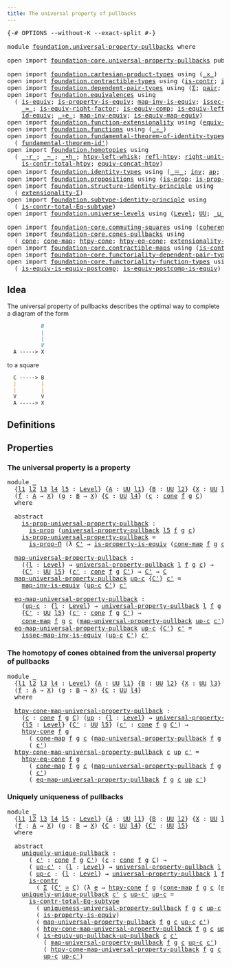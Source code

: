 ```yaml
---
title: The universal property of pullbacks
---
```


<pre class="Agda"><a id="61" class="Symbol">{-#</a> <a id="65" class="Keyword">OPTIONS</a> <a id="73" class="Pragma">--without-K</a> <a id="85" class="Pragma">--exact-split</a> <a id="99" class="Symbol">#-}</a>

<a id="104" class="Keyword">module</a> <a id="111" href="foundation.universal-property-pullbacks.html" class="Module">foundation.universal-property-pullbacks</a> <a id="151" class="Keyword">where</a>

<a id="158" class="Keyword">open</a> <a id="163" class="Keyword">import</a> <a id="170" href="foundation-core.universal-property-pullbacks.html" class="Module">foundation-core.universal-property-pullbacks</a> <a id="215" class="Keyword">public</a>

<a id="223" class="Keyword">open</a> <a id="228" class="Keyword">import</a> <a id="235" href="foundation.cartesian-product-types.html" class="Module">foundation.cartesian-product-types</a> <a id="270" class="Keyword">using</a> <a id="276" class="Symbol">(</a><a id="277" href="foundation-core.cartesian-product-types.html#590" class="Function Operator">_×_</a><a id="280" class="Symbol">)</a>
<a id="282" class="Keyword">open</a> <a id="287" class="Keyword">import</a> <a id="294" href="foundation.contractible-types.html" class="Module">foundation.contractible-types</a> <a id="324" class="Keyword">using</a> <a id="330" class="Symbol">(</a><a id="331" href="foundation-core.contractible-types.html#1006" class="Function">is-contr</a><a id="339" class="Symbol">;</a> <a id="341" href="foundation-core.contractible-types.html#3813" class="Function">is-contr-equiv&#39;</a><a id="356" class="Symbol">)</a>
<a id="358" class="Keyword">open</a> <a id="363" class="Keyword">import</a> <a id="370" href="foundation.dependent-pair-types.html" class="Module">foundation.dependent-pair-types</a> <a id="402" class="Keyword">using</a> <a id="408" class="Symbol">(</a><a id="409" href="foundation-core.dependent-pair-types.html#515" class="Record">Σ</a><a id="410" class="Symbol">;</a> <a id="412" href="foundation-core.dependent-pair-types.html#588" class="InductiveConstructor">pair</a><a id="416" class="Symbol">;</a> <a id="418" href="foundation-core.dependent-pair-types.html#605" class="Field">pr1</a><a id="421" class="Symbol">;</a> <a id="423" href="foundation-core.dependent-pair-types.html#617" class="Field">pr2</a><a id="426" class="Symbol">;</a> <a id="428" href="foundation-core.dependent-pair-types.html#1077" class="Function">triple</a><a id="434" class="Symbol">)</a>
<a id="436" class="Keyword">open</a> <a id="441" class="Keyword">import</a> <a id="448" href="foundation.equivalences.html" class="Module">foundation.equivalences</a> <a id="472" class="Keyword">using</a>
  <a id="480" class="Symbol">(</a> <a id="482" href="foundation-core.equivalences.html#1556" class="Function">is-equiv</a><a id="490" class="Symbol">;</a> <a id="492" href="foundation.equivalences.html#11289" class="Function">is-property-is-equiv</a><a id="512" class="Symbol">;</a> <a id="514" href="foundation-core.equivalences.html#4187" class="Function">map-inv-is-equiv</a><a id="530" class="Symbol">;</a> <a id="532" href="foundation-core.equivalences.html#4265" class="Function">issec-map-inv-is-equiv</a><a id="554" class="Symbol">;</a>
    <a id="560" href="foundation-core.equivalences.html#1621" class="Function Operator">_≃_</a><a id="563" class="Symbol">;</a> <a id="565" href="foundation-core.equivalences.html#8882" class="Function">is-equiv-right-factor</a><a id="586" class="Symbol">;</a> <a id="588" href="foundation-core.equivalences.html#7197" class="Function">is-equiv-comp</a><a id="601" class="Symbol">;</a> <a id="603" href="foundation-core.equivalences.html#8172" class="Function">is-equiv-left-factor</a><a id="623" class="Symbol">;</a> <a id="625" href="foundation-core.equivalences.html#1821" class="Function">map-equiv</a><a id="634" class="Symbol">;</a>
    <a id="640" href="foundation-core.equivalences.html#2494" class="Function">id-equiv</a><a id="648" class="Symbol">;</a> <a id="650" href="foundation-core.equivalences.html#7869" class="Function Operator">_∘e_</a><a id="654" class="Symbol">;</a> <a id="656" href="foundation-core.equivalences.html#5036" class="Function">map-inv-equiv</a><a id="669" class="Symbol">;</a> <a id="671" href="foundation-core.equivalences.html#1876" class="Function">is-equiv-map-equiv</a><a id="689" class="Symbol">)</a>
<a id="691" class="Keyword">open</a> <a id="696" class="Keyword">import</a> <a id="703" href="foundation.function-extensionality.html" class="Module">foundation.function-extensionality</a> <a id="738" class="Keyword">using</a> <a id="744" class="Symbol">(</a><a id="745" href="foundation-core.function-extensionality.html#1301" class="Function">equiv-funext</a><a id="757" class="Symbol">)</a>
<a id="759" class="Keyword">open</a> <a id="764" class="Keyword">import</a> <a id="771" href="foundation.functions.html" class="Module">foundation.functions</a> <a id="792" class="Keyword">using</a> <a id="798" class="Symbol">(</a><a id="799" href="foundation-core.functions.html#420" class="Function Operator">_∘_</a><a id="802" class="Symbol">)</a>
<a id="804" class="Keyword">open</a> <a id="809" class="Keyword">import</a> <a id="816" href="foundation.fundamental-theorem-of-identity-types.html" class="Module">foundation.fundamental-theorem-of-identity-types</a> <a id="865" class="Keyword">using</a>
  <a id="873" class="Symbol">(</a> <a id="875" href="foundation-core.fundamental-theorem-of-identity-types.html#2165" class="Function">fundamental-theorem-id&#39;</a><a id="898" class="Symbol">)</a>
<a id="900" class="Keyword">open</a> <a id="905" class="Keyword">import</a> <a id="912" href="foundation.homotopies.html" class="Module">foundation.homotopies</a> <a id="934" class="Keyword">using</a>
  <a id="942" class="Symbol">(</a> <a id="944" href="foundation-core.homotopies.html#2083" class="Function Operator">_·r_</a><a id="948" class="Symbol">;</a> <a id="950" href="foundation-core.homotopies.html#627" class="Function Operator">_~_</a><a id="953" class="Symbol">;</a> <a id="955" href="foundation-core.homotopies.html#1167" class="Function Operator">_∙h_</a><a id="959" class="Symbol">;</a> <a id="961" href="foundation-core.homotopies.html#1696" class="Function">htpy-left-whisk</a><a id="976" class="Symbol">;</a> <a id="978" href="foundation-core.homotopies.html#741" class="Function">refl-htpy</a><a id="987" class="Symbol">;</a> <a id="989" href="foundation-core.homotopies.html#2584" class="Function">right-unit-htpy</a><a id="1004" class="Symbol">;</a>
    <a id="1010" href="foundation.homotopies.html#3155" class="Function">is-contr-total-htpy</a><a id="1029" class="Symbol">;</a> <a id="1031" href="foundation.homotopies.html#6187" class="Function">equiv-concat-htpy</a><a id="1048" class="Symbol">)</a>
<a id="1050" class="Keyword">open</a> <a id="1055" class="Keyword">import</a> <a id="1062" href="foundation.identity-types.html" class="Module">foundation.identity-types</a> <a id="1088" class="Keyword">using</a> <a id="1094" class="Symbol">(</a><a id="1095" href="foundation-core.identity-types.html#1865" class="Function Operator">_＝_</a><a id="1098" class="Symbol">;</a> <a id="1100" href="foundation-core.identity-types.html#2729" class="Function">inv</a><a id="1103" class="Symbol">;</a> <a id="1105" href="foundation-core.identity-types.html#4003" class="Function">ap</a><a id="1107" class="Symbol">;</a> <a id="1109" href="foundation-core.identity-types.html#1820" class="InductiveConstructor">refl</a><a id="1113" class="Symbol">)</a>
<a id="1115" class="Keyword">open</a> <a id="1120" class="Keyword">import</a> <a id="1127" href="foundation.propositions.html" class="Module">foundation.propositions</a> <a id="1151" class="Keyword">using</a> <a id="1157" class="Symbol">(</a><a id="1158" href="foundation-core.propositions.html#1309" class="Function">is-prop</a><a id="1165" class="Symbol">;</a> <a id="1167" href="foundation-core.propositions.html#6158" class="Function">is-prop-Π</a><a id="1176" class="Symbol">)</a>
<a id="1178" class="Keyword">open</a> <a id="1183" class="Keyword">import</a> <a id="1190" href="foundation.structure-identity-principle.html" class="Module">foundation.structure-identity-principle</a> <a id="1230" class="Keyword">using</a>
  <a id="1238" class="Symbol">(</a> <a id="1240" href="foundation.structure-identity-principle.html#2926" class="Function">extensionality-Σ</a><a id="1256" class="Symbol">)</a>
<a id="1258" class="Keyword">open</a> <a id="1263" class="Keyword">import</a> <a id="1270" href="foundation.subtype-identity-principle.html" class="Module">foundation.subtype-identity-principle</a> <a id="1308" class="Keyword">using</a>
  <a id="1316" class="Symbol">(</a> <a id="1318" href="foundation-core.subtype-identity-principle.html#1586" class="Function">is-contr-total-Eq-subtype</a><a id="1343" class="Symbol">)</a>
<a id="1345" class="Keyword">open</a> <a id="1350" class="Keyword">import</a> <a id="1357" href="foundation.universe-levels.html" class="Module">foundation.universe-levels</a> <a id="1384" class="Keyword">using</a> <a id="1390" class="Symbol">(</a><a id="1391" href="Agda.Primitive.html#597" class="Postulate">Level</a><a id="1396" class="Symbol">;</a> <a id="1398" href="foundation-core.universe-levels.html#235" class="Primitive">UU</a><a id="1400" class="Symbol">;</a> <a id="1402" href="Agda.Primitive.html#810" class="Primitive Operator">_⊔_</a><a id="1405" class="Symbol">;</a> <a id="1407" href="Agda.Primitive.html#780" class="Primitive">lsuc</a><a id="1411" class="Symbol">)</a>

<a id="1414" class="Keyword">open</a> <a id="1419" class="Keyword">import</a> <a id="1426" href="foundation-core.commuting-squares.html" class="Module">foundation-core.commuting-squares</a> <a id="1460" class="Keyword">using</a> <a id="1466" class="Symbol">(</a><a id="1467" href="foundation-core.commuting-squares.html#545" class="Function">coherence-square</a><a id="1483" class="Symbol">)</a>
<a id="1485" class="Keyword">open</a> <a id="1490" class="Keyword">import</a> <a id="1497" href="foundation-core.cones-pullbacks.html" class="Module">foundation-core.cones-pullbacks</a> <a id="1529" class="Keyword">using</a>
  <a id="1537" class="Symbol">(</a> <a id="1539" href="foundation-core.cones-pullbacks.html#1379" class="Function">cone</a><a id="1543" class="Symbol">;</a> <a id="1545" href="foundation-core.cones-pullbacks.html#5241" class="Function">cone-map</a><a id="1553" class="Symbol">;</a> <a id="1555" href="foundation-core.cones-pullbacks.html#3310" class="Function">htpy-cone</a><a id="1564" class="Symbol">;</a> <a id="1566" href="foundation-core.cones-pullbacks.html#3765" class="Function">htpy-eq-cone</a><a id="1578" class="Symbol">;</a> <a id="1580" href="foundation-core.cones-pullbacks.html#4787" class="Function">extensionality-cone</a><a id="1599" class="Symbol">)</a>
<a id="1601" class="Keyword">open</a> <a id="1606" class="Keyword">import</a> <a id="1613" href="foundation-core.contractible-maps.html" class="Module">foundation-core.contractible-maps</a> <a id="1647" class="Keyword">using</a> <a id="1653" class="Symbol">(</a><a id="1654" href="foundation-core.contractible-maps.html#3861" class="Function">is-contr-map-is-equiv</a><a id="1675" class="Symbol">)</a>
<a id="1677" class="Keyword">open</a> <a id="1682" class="Keyword">import</a> <a id="1689" href="foundation-core.functoriality-dependent-pair-types.html" class="Module">foundation-core.functoriality-dependent-pair-types</a> <a id="1740" class="Keyword">using</a> <a id="1746" class="Symbol">(</a><a id="1747" href="foundation-core.functoriality-dependent-pair-types.html#7267" class="Function">equiv-tot</a><a id="1756" class="Symbol">)</a>
<a id="1758" class="Keyword">open</a> <a id="1763" class="Keyword">import</a> <a id="1770" href="foundation-core.functoriality-function-types.html" class="Module">foundation-core.functoriality-function-types</a> <a id="1815" class="Keyword">using</a>
  <a id="1823" class="Symbol">(</a> <a id="1825" href="foundation-core.functoriality-function-types.html#1654" class="Function">is-equiv-is-equiv-postcomp</a><a id="1851" class="Symbol">;</a> <a id="1853" href="foundation-core.functoriality-function-types.html#2668" class="Function">is-equiv-postcomp-is-equiv</a><a id="1879" class="Symbol">)</a>
</pre>
## Idea

The universal property of pullbacks describes the optimal way to complete a diagram of the form

```md
           B
           |
           |
           V
  A -----> X
```

to a square

```md
  C -----> B
  |        |
  |        |
  V        V
  A -----> X
```

## Definitions


## Properties

### The universal property is a property

<pre class="Agda"><a id="2239" class="Keyword">module</a> <a id="2246" href="foundation.universal-property-pullbacks.html#2246" class="Module">_</a>
  <a id="2250" class="Symbol">{</a><a id="2251" href="foundation.universal-property-pullbacks.html#2251" class="Bound">l1</a> <a id="2254" href="foundation.universal-property-pullbacks.html#2254" class="Bound">l2</a> <a id="2257" href="foundation.universal-property-pullbacks.html#2257" class="Bound">l3</a> <a id="2260" href="foundation.universal-property-pullbacks.html#2260" class="Bound">l4</a> <a id="2263" href="foundation.universal-property-pullbacks.html#2263" class="Bound">l5</a> <a id="2266" class="Symbol">:</a> <a id="2268" href="Agda.Primitive.html#597" class="Postulate">Level</a><a id="2273" class="Symbol">}</a> <a id="2275" class="Symbol">{</a><a id="2276" href="foundation.universal-property-pullbacks.html#2276" class="Bound">A</a> <a id="2278" class="Symbol">:</a> <a id="2280" href="foundation-core.universe-levels.html#235" class="Primitive">UU</a> <a id="2283" href="foundation.universal-property-pullbacks.html#2251" class="Bound">l1</a><a id="2285" class="Symbol">}</a> <a id="2287" class="Symbol">{</a><a id="2288" href="foundation.universal-property-pullbacks.html#2288" class="Bound">B</a> <a id="2290" class="Symbol">:</a> <a id="2292" href="foundation-core.universe-levels.html#235" class="Primitive">UU</a> <a id="2295" href="foundation.universal-property-pullbacks.html#2254" class="Bound">l2</a><a id="2297" class="Symbol">}</a> <a id="2299" class="Symbol">{</a><a id="2300" href="foundation.universal-property-pullbacks.html#2300" class="Bound">X</a> <a id="2302" class="Symbol">:</a> <a id="2304" href="foundation-core.universe-levels.html#235" class="Primitive">UU</a> <a id="2307" href="foundation.universal-property-pullbacks.html#2257" class="Bound">l3</a><a id="2309" class="Symbol">}</a>
  <a id="2313" class="Symbol">(</a><a id="2314" href="foundation.universal-property-pullbacks.html#2314" class="Bound">f</a> <a id="2316" class="Symbol">:</a> <a id="2318" href="foundation.universal-property-pullbacks.html#2276" class="Bound">A</a> <a id="2320" class="Symbol">→</a> <a id="2322" href="foundation.universal-property-pullbacks.html#2300" class="Bound">X</a><a id="2323" class="Symbol">)</a> <a id="2325" class="Symbol">(</a><a id="2326" href="foundation.universal-property-pullbacks.html#2326" class="Bound">g</a> <a id="2328" class="Symbol">:</a> <a id="2330" href="foundation.universal-property-pullbacks.html#2288" class="Bound">B</a> <a id="2332" class="Symbol">→</a> <a id="2334" href="foundation.universal-property-pullbacks.html#2300" class="Bound">X</a><a id="2335" class="Symbol">)</a> <a id="2337" class="Symbol">{</a><a id="2338" href="foundation.universal-property-pullbacks.html#2338" class="Bound">C</a> <a id="2340" class="Symbol">:</a> <a id="2342" href="foundation-core.universe-levels.html#235" class="Primitive">UU</a> <a id="2345" href="foundation.universal-property-pullbacks.html#2260" class="Bound">l4</a><a id="2347" class="Symbol">}</a> <a id="2349" class="Symbol">(</a><a id="2350" href="foundation.universal-property-pullbacks.html#2350" class="Bound">c</a> <a id="2352" class="Symbol">:</a> <a id="2354" href="foundation-core.cones-pullbacks.html#1379" class="Function">cone</a> <a id="2359" href="foundation.universal-property-pullbacks.html#2314" class="Bound">f</a> <a id="2361" href="foundation.universal-property-pullbacks.html#2326" class="Bound">g</a> <a id="2363" href="foundation.universal-property-pullbacks.html#2338" class="Bound">C</a><a id="2364" class="Symbol">)</a>
  <a id="2368" class="Keyword">where</a>

  <a id="2377" class="Keyword">abstract</a>
    <a id="2390" href="foundation.universal-property-pullbacks.html#2390" class="Function">is-prop-universal-property-pullback</a> <a id="2426" class="Symbol">:</a>
      <a id="2434" href="foundation-core.propositions.html#1309" class="Function">is-prop</a> <a id="2442" class="Symbol">(</a><a id="2443" href="foundation-core.universal-property-pullbacks.html#947" class="Function">universal-property-pullback</a> <a id="2471" href="foundation.universal-property-pullbacks.html#2263" class="Bound">l5</a> <a id="2474" href="foundation.universal-property-pullbacks.html#2314" class="Bound">f</a> <a id="2476" href="foundation.universal-property-pullbacks.html#2326" class="Bound">g</a> <a id="2478" href="foundation.universal-property-pullbacks.html#2350" class="Bound">c</a><a id="2479" class="Symbol">)</a>
    <a id="2485" href="foundation.universal-property-pullbacks.html#2390" class="Function">is-prop-universal-property-pullback</a> <a id="2521" class="Symbol">=</a>
      <a id="2529" href="foundation-core.propositions.html#6158" class="Function">is-prop-Π</a> <a id="2539" class="Symbol">(λ</a> <a id="2542" href="foundation.universal-property-pullbacks.html#2542" class="Bound">C&#39;</a> <a id="2545" class="Symbol">→</a> <a id="2547" href="foundation.equivalences.html#11289" class="Function">is-property-is-equiv</a> <a id="2568" class="Symbol">(</a><a id="2569" href="foundation-core.cones-pullbacks.html#5241" class="Function">cone-map</a> <a id="2578" href="foundation.universal-property-pullbacks.html#2314" class="Bound">f</a> <a id="2580" href="foundation.universal-property-pullbacks.html#2326" class="Bound">g</a> <a id="2582" href="foundation.universal-property-pullbacks.html#2350" class="Bound">c</a><a id="2583" class="Symbol">))</a>

  <a id="2589" href="foundation.universal-property-pullbacks.html#2589" class="Function">map-universal-property-pullback</a> <a id="2621" class="Symbol">:</a>
    <a id="2627" class="Symbol">({</a><a id="2629" href="foundation.universal-property-pullbacks.html#2629" class="Bound">l</a> <a id="2631" class="Symbol">:</a> <a id="2633" href="Agda.Primitive.html#597" class="Postulate">Level</a><a id="2638" class="Symbol">}</a> <a id="2640" class="Symbol">→</a> <a id="2642" href="foundation-core.universal-property-pullbacks.html#947" class="Function">universal-property-pullback</a> <a id="2670" href="foundation.universal-property-pullbacks.html#2629" class="Bound">l</a> <a id="2672" href="foundation.universal-property-pullbacks.html#2314" class="Bound">f</a> <a id="2674" href="foundation.universal-property-pullbacks.html#2326" class="Bound">g</a> <a id="2676" href="foundation.universal-property-pullbacks.html#2350" class="Bound">c</a><a id="2677" class="Symbol">)</a> <a id="2679" class="Symbol">→</a>
    <a id="2685" class="Symbol">{</a><a id="2686" href="foundation.universal-property-pullbacks.html#2686" class="Bound">C&#39;</a> <a id="2689" class="Symbol">:</a> <a id="2691" href="foundation-core.universe-levels.html#235" class="Primitive">UU</a> <a id="2694" href="foundation.universal-property-pullbacks.html#2263" class="Bound">l5</a><a id="2696" class="Symbol">}</a> <a id="2698" class="Symbol">(</a><a id="2699" href="foundation.universal-property-pullbacks.html#2699" class="Bound">c&#39;</a> <a id="2702" class="Symbol">:</a> <a id="2704" href="foundation-core.cones-pullbacks.html#1379" class="Function">cone</a> <a id="2709" href="foundation.universal-property-pullbacks.html#2314" class="Bound">f</a> <a id="2711" href="foundation.universal-property-pullbacks.html#2326" class="Bound">g</a> <a id="2713" href="foundation.universal-property-pullbacks.html#2686" class="Bound">C&#39;</a><a id="2715" class="Symbol">)</a> <a id="2717" class="Symbol">→</a> <a id="2719" href="foundation.universal-property-pullbacks.html#2686" class="Bound">C&#39;</a> <a id="2722" class="Symbol">→</a> <a id="2724" href="foundation.universal-property-pullbacks.html#2338" class="Bound">C</a>
  <a id="2728" href="foundation.universal-property-pullbacks.html#2589" class="Function">map-universal-property-pullback</a> <a id="2760" href="foundation.universal-property-pullbacks.html#2760" class="Bound">up-c</a> <a id="2765" class="Symbol">{</a><a id="2766" href="foundation.universal-property-pullbacks.html#2766" class="Bound">C&#39;</a><a id="2768" class="Symbol">}</a> <a id="2770" href="foundation.universal-property-pullbacks.html#2770" class="Bound">c&#39;</a> <a id="2773" class="Symbol">=</a>
    <a id="2779" href="foundation-core.equivalences.html#4187" class="Function">map-inv-is-equiv</a> <a id="2796" class="Symbol">(</a><a id="2797" href="foundation.universal-property-pullbacks.html#2760" class="Bound">up-c</a> <a id="2802" href="foundation.universal-property-pullbacks.html#2766" class="Bound">C&#39;</a><a id="2804" class="Symbol">)</a> <a id="2806" href="foundation.universal-property-pullbacks.html#2770" class="Bound">c&#39;</a>

  <a id="2812" href="foundation.universal-property-pullbacks.html#2812" class="Function">eq-map-universal-property-pullback</a> <a id="2847" class="Symbol">:</a>
    <a id="2853" class="Symbol">(</a><a id="2854" href="foundation.universal-property-pullbacks.html#2854" class="Bound">up-c</a> <a id="2859" class="Symbol">:</a> <a id="2861" class="Symbol">{</a><a id="2862" href="foundation.universal-property-pullbacks.html#2862" class="Bound">l</a> <a id="2864" class="Symbol">:</a> <a id="2866" href="Agda.Primitive.html#597" class="Postulate">Level</a><a id="2871" class="Symbol">}</a> <a id="2873" class="Symbol">→</a> <a id="2875" href="foundation-core.universal-property-pullbacks.html#947" class="Function">universal-property-pullback</a> <a id="2903" href="foundation.universal-property-pullbacks.html#2862" class="Bound">l</a> <a id="2905" href="foundation.universal-property-pullbacks.html#2314" class="Bound">f</a> <a id="2907" href="foundation.universal-property-pullbacks.html#2326" class="Bound">g</a> <a id="2909" href="foundation.universal-property-pullbacks.html#2350" class="Bound">c</a><a id="2910" class="Symbol">)</a> <a id="2912" class="Symbol">→</a>
    <a id="2918" class="Symbol">{</a><a id="2919" href="foundation.universal-property-pullbacks.html#2919" class="Bound">C&#39;</a> <a id="2922" class="Symbol">:</a> <a id="2924" href="foundation-core.universe-levels.html#235" class="Primitive">UU</a> <a id="2927" href="foundation.universal-property-pullbacks.html#2263" class="Bound">l5</a><a id="2929" class="Symbol">}</a> <a id="2931" class="Symbol">(</a><a id="2932" href="foundation.universal-property-pullbacks.html#2932" class="Bound">c&#39;</a> <a id="2935" class="Symbol">:</a> <a id="2937" href="foundation-core.cones-pullbacks.html#1379" class="Function">cone</a> <a id="2942" href="foundation.universal-property-pullbacks.html#2314" class="Bound">f</a> <a id="2944" href="foundation.universal-property-pullbacks.html#2326" class="Bound">g</a> <a id="2946" href="foundation.universal-property-pullbacks.html#2919" class="Bound">C&#39;</a><a id="2948" class="Symbol">)</a> <a id="2950" class="Symbol">→</a>
    <a id="2956" href="foundation-core.cones-pullbacks.html#5241" class="Function">cone-map</a> <a id="2965" href="foundation.universal-property-pullbacks.html#2314" class="Bound">f</a> <a id="2967" href="foundation.universal-property-pullbacks.html#2326" class="Bound">g</a> <a id="2969" href="foundation.universal-property-pullbacks.html#2350" class="Bound">c</a> <a id="2971" class="Symbol">(</a><a id="2972" href="foundation.universal-property-pullbacks.html#2589" class="Function">map-universal-property-pullback</a> <a id="3004" href="foundation.universal-property-pullbacks.html#2854" class="Bound">up-c</a> <a id="3009" href="foundation.universal-property-pullbacks.html#2932" class="Bound">c&#39;</a><a id="3011" class="Symbol">)</a> <a id="3013" href="foundation-core.identity-types.html#1865" class="Function Operator">＝</a> <a id="3015" href="foundation.universal-property-pullbacks.html#2932" class="Bound">c&#39;</a>
  <a id="3020" href="foundation.universal-property-pullbacks.html#2812" class="Function">eq-map-universal-property-pullback</a> <a id="3055" href="foundation.universal-property-pullbacks.html#3055" class="Bound">up-c</a> <a id="3060" class="Symbol">{</a><a id="3061" href="foundation.universal-property-pullbacks.html#3061" class="Bound">C&#39;</a><a id="3063" class="Symbol">}</a> <a id="3065" href="foundation.universal-property-pullbacks.html#3065" class="Bound">c&#39;</a> <a id="3068" class="Symbol">=</a>
    <a id="3074" href="foundation-core.equivalences.html#4265" class="Function">issec-map-inv-is-equiv</a> <a id="3097" class="Symbol">(</a><a id="3098" href="foundation.universal-property-pullbacks.html#3055" class="Bound">up-c</a> <a id="3103" href="foundation.universal-property-pullbacks.html#3061" class="Bound">C&#39;</a><a id="3105" class="Symbol">)</a> <a id="3107" href="foundation.universal-property-pullbacks.html#3065" class="Bound">c&#39;</a>
</pre>
### The homotopy of cones obtained from the universal property of pullbacks

<pre class="Agda"><a id="3196" class="Keyword">module</a> <a id="3203" href="foundation.universal-property-pullbacks.html#3203" class="Module">_</a>
  <a id="3207" class="Symbol">{</a><a id="3208" href="foundation.universal-property-pullbacks.html#3208" class="Bound">l1</a> <a id="3211" href="foundation.universal-property-pullbacks.html#3211" class="Bound">l2</a> <a id="3214" href="foundation.universal-property-pullbacks.html#3214" class="Bound">l3</a> <a id="3217" href="foundation.universal-property-pullbacks.html#3217" class="Bound">l4</a> <a id="3220" class="Symbol">:</a> <a id="3222" href="Agda.Primitive.html#597" class="Postulate">Level</a><a id="3227" class="Symbol">}</a> <a id="3229" class="Symbol">{</a><a id="3230" href="foundation.universal-property-pullbacks.html#3230" class="Bound">A</a> <a id="3232" class="Symbol">:</a> <a id="3234" href="foundation-core.universe-levels.html#235" class="Primitive">UU</a> <a id="3237" href="foundation.universal-property-pullbacks.html#3208" class="Bound">l1</a><a id="3239" class="Symbol">}</a> <a id="3241" class="Symbol">{</a><a id="3242" href="foundation.universal-property-pullbacks.html#3242" class="Bound">B</a> <a id="3244" class="Symbol">:</a> <a id="3246" href="foundation-core.universe-levels.html#235" class="Primitive">UU</a> <a id="3249" href="foundation.universal-property-pullbacks.html#3211" class="Bound">l2</a><a id="3251" class="Symbol">}</a> <a id="3253" class="Symbol">{</a><a id="3254" href="foundation.universal-property-pullbacks.html#3254" class="Bound">X</a> <a id="3256" class="Symbol">:</a> <a id="3258" href="foundation-core.universe-levels.html#235" class="Primitive">UU</a> <a id="3261" href="foundation.universal-property-pullbacks.html#3214" class="Bound">l3</a><a id="3263" class="Symbol">}</a>
  <a id="3267" class="Symbol">(</a><a id="3268" href="foundation.universal-property-pullbacks.html#3268" class="Bound">f</a> <a id="3270" class="Symbol">:</a> <a id="3272" href="foundation.universal-property-pullbacks.html#3230" class="Bound">A</a> <a id="3274" class="Symbol">→</a> <a id="3276" href="foundation.universal-property-pullbacks.html#3254" class="Bound">X</a><a id="3277" class="Symbol">)</a> <a id="3279" class="Symbol">(</a><a id="3280" href="foundation.universal-property-pullbacks.html#3280" class="Bound">g</a> <a id="3282" class="Symbol">:</a> <a id="3284" href="foundation.universal-property-pullbacks.html#3242" class="Bound">B</a> <a id="3286" class="Symbol">→</a> <a id="3288" href="foundation.universal-property-pullbacks.html#3254" class="Bound">X</a><a id="3289" class="Symbol">)</a> <a id="3291" class="Symbol">{</a><a id="3292" href="foundation.universal-property-pullbacks.html#3292" class="Bound">C</a> <a id="3294" class="Symbol">:</a> <a id="3296" href="foundation-core.universe-levels.html#235" class="Primitive">UU</a> <a id="3299" href="foundation.universal-property-pullbacks.html#3217" class="Bound">l4</a><a id="3301" class="Symbol">}</a>
  <a id="3305" class="Keyword">where</a>
  
  <a id="3316" href="foundation.universal-property-pullbacks.html#3316" class="Function">htpy-cone-map-universal-property-pullback</a> <a id="3358" class="Symbol">:</a>
    <a id="3364" class="Symbol">(</a><a id="3365" href="foundation.universal-property-pullbacks.html#3365" class="Bound">c</a> <a id="3367" class="Symbol">:</a> <a id="3369" href="foundation-core.cones-pullbacks.html#1379" class="Function">cone</a> <a id="3374" href="foundation.universal-property-pullbacks.html#3268" class="Bound">f</a> <a id="3376" href="foundation.universal-property-pullbacks.html#3280" class="Bound">g</a> <a id="3378" href="foundation.universal-property-pullbacks.html#3292" class="Bound">C</a><a id="3379" class="Symbol">)</a> <a id="3381" class="Symbol">(</a><a id="3382" href="foundation.universal-property-pullbacks.html#3382" class="Bound">up</a> <a id="3385" class="Symbol">:</a> <a id="3387" class="Symbol">{</a><a id="3388" href="foundation.universal-property-pullbacks.html#3388" class="Bound">l</a> <a id="3390" class="Symbol">:</a> <a id="3392" href="Agda.Primitive.html#597" class="Postulate">Level</a><a id="3397" class="Symbol">}</a> <a id="3399" class="Symbol">→</a> <a id="3401" href="foundation-core.universal-property-pullbacks.html#947" class="Function">universal-property-pullback</a> <a id="3429" href="foundation.universal-property-pullbacks.html#3388" class="Bound">l</a> <a id="3431" href="foundation.universal-property-pullbacks.html#3268" class="Bound">f</a> <a id="3433" href="foundation.universal-property-pullbacks.html#3280" class="Bound">g</a> <a id="3435" href="foundation.universal-property-pullbacks.html#3365" class="Bound">c</a><a id="3436" class="Symbol">)</a> <a id="3438" class="Symbol">→</a>
    <a id="3444" class="Symbol">{</a><a id="3445" href="foundation.universal-property-pullbacks.html#3445" class="Bound">l5</a> <a id="3448" class="Symbol">:</a> <a id="3450" href="Agda.Primitive.html#597" class="Postulate">Level</a><a id="3455" class="Symbol">}</a> <a id="3457" class="Symbol">{</a><a id="3458" href="foundation.universal-property-pullbacks.html#3458" class="Bound">C&#39;</a> <a id="3461" class="Symbol">:</a> <a id="3463" href="foundation-core.universe-levels.html#235" class="Primitive">UU</a> <a id="3466" href="foundation.universal-property-pullbacks.html#3445" class="Bound">l5</a><a id="3468" class="Symbol">}</a> <a id="3470" class="Symbol">(</a><a id="3471" href="foundation.universal-property-pullbacks.html#3471" class="Bound">c&#39;</a> <a id="3474" class="Symbol">:</a> <a id="3476" href="foundation-core.cones-pullbacks.html#1379" class="Function">cone</a> <a id="3481" href="foundation.universal-property-pullbacks.html#3268" class="Bound">f</a> <a id="3483" href="foundation.universal-property-pullbacks.html#3280" class="Bound">g</a> <a id="3485" href="foundation.universal-property-pullbacks.html#3458" class="Bound">C&#39;</a><a id="3487" class="Symbol">)</a> <a id="3489" class="Symbol">→</a>
    <a id="3495" href="foundation-core.cones-pullbacks.html#3310" class="Function">htpy-cone</a> <a id="3505" href="foundation.universal-property-pullbacks.html#3268" class="Bound">f</a> <a id="3507" href="foundation.universal-property-pullbacks.html#3280" class="Bound">g</a>
      <a id="3515" class="Symbol">(</a> <a id="3517" href="foundation-core.cones-pullbacks.html#5241" class="Function">cone-map</a> <a id="3526" href="foundation.universal-property-pullbacks.html#3268" class="Bound">f</a> <a id="3528" href="foundation.universal-property-pullbacks.html#3280" class="Bound">g</a> <a id="3530" href="foundation.universal-property-pullbacks.html#3365" class="Bound">c</a> <a id="3532" class="Symbol">(</a><a id="3533" href="foundation.universal-property-pullbacks.html#2589" class="Function">map-universal-property-pullback</a> <a id="3565" href="foundation.universal-property-pullbacks.html#3268" class="Bound">f</a> <a id="3567" href="foundation.universal-property-pullbacks.html#3280" class="Bound">g</a> <a id="3569" href="foundation.universal-property-pullbacks.html#3365" class="Bound">c</a> <a id="3571" href="foundation.universal-property-pullbacks.html#3382" class="Bound">up</a> <a id="3574" href="foundation.universal-property-pullbacks.html#3471" class="Bound">c&#39;</a><a id="3576" class="Symbol">))</a>
      <a id="3585" class="Symbol">(</a> <a id="3587" href="foundation.universal-property-pullbacks.html#3471" class="Bound">c&#39;</a><a id="3589" class="Symbol">)</a>
  <a id="3593" href="foundation.universal-property-pullbacks.html#3316" class="Function">htpy-cone-map-universal-property-pullback</a> <a id="3635" href="foundation.universal-property-pullbacks.html#3635" class="Bound">c</a> <a id="3637" href="foundation.universal-property-pullbacks.html#3637" class="Bound">up</a> <a id="3640" href="foundation.universal-property-pullbacks.html#3640" class="Bound">c&#39;</a> <a id="3643" class="Symbol">=</a>
    <a id="3649" href="foundation-core.cones-pullbacks.html#3765" class="Function">htpy-eq-cone</a> <a id="3662" href="foundation.universal-property-pullbacks.html#3268" class="Bound">f</a> <a id="3664" href="foundation.universal-property-pullbacks.html#3280" class="Bound">g</a>
      <a id="3672" class="Symbol">(</a> <a id="3674" href="foundation-core.cones-pullbacks.html#5241" class="Function">cone-map</a> <a id="3683" href="foundation.universal-property-pullbacks.html#3268" class="Bound">f</a> <a id="3685" href="foundation.universal-property-pullbacks.html#3280" class="Bound">g</a> <a id="3687" href="foundation.universal-property-pullbacks.html#3635" class="Bound">c</a> <a id="3689" class="Symbol">(</a><a id="3690" href="foundation.universal-property-pullbacks.html#2589" class="Function">map-universal-property-pullback</a> <a id="3722" href="foundation.universal-property-pullbacks.html#3268" class="Bound">f</a> <a id="3724" href="foundation.universal-property-pullbacks.html#3280" class="Bound">g</a> <a id="3726" href="foundation.universal-property-pullbacks.html#3635" class="Bound">c</a> <a id="3728" href="foundation.universal-property-pullbacks.html#3637" class="Bound">up</a> <a id="3731" href="foundation.universal-property-pullbacks.html#3640" class="Bound">c&#39;</a><a id="3733" class="Symbol">))</a>
      <a id="3742" class="Symbol">(</a> <a id="3744" href="foundation.universal-property-pullbacks.html#3640" class="Bound">c&#39;</a><a id="3746" class="Symbol">)</a>
      <a id="3754" class="Symbol">(</a> <a id="3756" href="foundation.universal-property-pullbacks.html#2812" class="Function">eq-map-universal-property-pullback</a> <a id="3791" href="foundation.universal-property-pullbacks.html#3268" class="Bound">f</a> <a id="3793" href="foundation.universal-property-pullbacks.html#3280" class="Bound">g</a> <a id="3795" href="foundation.universal-property-pullbacks.html#3635" class="Bound">c</a> <a id="3797" href="foundation.universal-property-pullbacks.html#3637" class="Bound">up</a> <a id="3800" href="foundation.universal-property-pullbacks.html#3640" class="Bound">c&#39;</a><a id="3802" class="Symbol">)</a>
</pre>
### Uniquely uniqueness of pullbacks

<pre class="Agda"><a id="3855" class="Keyword">module</a> <a id="3862" href="foundation.universal-property-pullbacks.html#3862" class="Module">_</a>
  <a id="3866" class="Symbol">{</a><a id="3867" href="foundation.universal-property-pullbacks.html#3867" class="Bound">l1</a> <a id="3870" href="foundation.universal-property-pullbacks.html#3870" class="Bound">l2</a> <a id="3873" href="foundation.universal-property-pullbacks.html#3873" class="Bound">l3</a> <a id="3876" href="foundation.universal-property-pullbacks.html#3876" class="Bound">l4</a> <a id="3879" href="foundation.universal-property-pullbacks.html#3879" class="Bound">l5</a> <a id="3882" class="Symbol">:</a> <a id="3884" href="Agda.Primitive.html#597" class="Postulate">Level</a><a id="3889" class="Symbol">}</a> <a id="3891" class="Symbol">{</a><a id="3892" href="foundation.universal-property-pullbacks.html#3892" class="Bound">A</a> <a id="3894" class="Symbol">:</a> <a id="3896" href="foundation-core.universe-levels.html#235" class="Primitive">UU</a> <a id="3899" href="foundation.universal-property-pullbacks.html#3867" class="Bound">l1</a><a id="3901" class="Symbol">}</a> <a id="3903" class="Symbol">{</a><a id="3904" href="foundation.universal-property-pullbacks.html#3904" class="Bound">B</a> <a id="3906" class="Symbol">:</a> <a id="3908" href="foundation-core.universe-levels.html#235" class="Primitive">UU</a> <a id="3911" href="foundation.universal-property-pullbacks.html#3870" class="Bound">l2</a><a id="3913" class="Symbol">}</a> <a id="3915" class="Symbol">{</a><a id="3916" href="foundation.universal-property-pullbacks.html#3916" class="Bound">X</a> <a id="3918" class="Symbol">:</a> <a id="3920" href="foundation-core.universe-levels.html#235" class="Primitive">UU</a> <a id="3923" href="foundation.universal-property-pullbacks.html#3873" class="Bound">l3</a><a id="3925" class="Symbol">}</a>
  <a id="3929" class="Symbol">(</a><a id="3930" href="foundation.universal-property-pullbacks.html#3930" class="Bound">f</a> <a id="3932" class="Symbol">:</a> <a id="3934" href="foundation.universal-property-pullbacks.html#3892" class="Bound">A</a> <a id="3936" class="Symbol">→</a> <a id="3938" href="foundation.universal-property-pullbacks.html#3916" class="Bound">X</a><a id="3939" class="Symbol">)</a> <a id="3941" class="Symbol">(</a><a id="3942" href="foundation.universal-property-pullbacks.html#3942" class="Bound">g</a> <a id="3944" class="Symbol">:</a> <a id="3946" href="foundation.universal-property-pullbacks.html#3904" class="Bound">B</a> <a id="3948" class="Symbol">→</a> <a id="3950" href="foundation.universal-property-pullbacks.html#3916" class="Bound">X</a><a id="3951" class="Symbol">)</a> <a id="3953" class="Symbol">{</a><a id="3954" href="foundation.universal-property-pullbacks.html#3954" class="Bound">C</a> <a id="3956" class="Symbol">:</a> <a id="3958" href="foundation-core.universe-levels.html#235" class="Primitive">UU</a> <a id="3961" href="foundation.universal-property-pullbacks.html#3876" class="Bound">l4</a><a id="3963" class="Symbol">}</a> <a id="3965" class="Symbol">{</a><a id="3966" href="foundation.universal-property-pullbacks.html#3966" class="Bound">C&#39;</a> <a id="3969" class="Symbol">:</a> <a id="3971" href="foundation-core.universe-levels.html#235" class="Primitive">UU</a> <a id="3974" href="foundation.universal-property-pullbacks.html#3879" class="Bound">l5</a><a id="3976" class="Symbol">}</a>
  <a id="3980" class="Keyword">where</a>

  <a id="3989" class="Keyword">abstract</a>
    <a id="4002" href="foundation.universal-property-pullbacks.html#4002" class="Function">uniquely-unique-pullback</a> <a id="4027" class="Symbol">:</a>
      <a id="4035" class="Symbol">(</a> <a id="4037" href="foundation.universal-property-pullbacks.html#4037" class="Bound">c&#39;</a> <a id="4040" class="Symbol">:</a> <a id="4042" href="foundation-core.cones-pullbacks.html#1379" class="Function">cone</a> <a id="4047" href="foundation.universal-property-pullbacks.html#3930" class="Bound">f</a> <a id="4049" href="foundation.universal-property-pullbacks.html#3942" class="Bound">g</a> <a id="4051" href="foundation.universal-property-pullbacks.html#3966" class="Bound">C&#39;</a><a id="4053" class="Symbol">)</a> <a id="4055" class="Symbol">(</a><a id="4056" href="foundation.universal-property-pullbacks.html#4056" class="Bound">c</a> <a id="4058" class="Symbol">:</a> <a id="4060" href="foundation-core.cones-pullbacks.html#1379" class="Function">cone</a> <a id="4065" href="foundation.universal-property-pullbacks.html#3930" class="Bound">f</a> <a id="4067" href="foundation.universal-property-pullbacks.html#3942" class="Bound">g</a> <a id="4069" href="foundation.universal-property-pullbacks.html#3954" class="Bound">C</a><a id="4070" class="Symbol">)</a> <a id="4072" class="Symbol">→</a>
      <a id="4080" class="Symbol">(</a> <a id="4082" href="foundation.universal-property-pullbacks.html#4082" class="Bound">up-c&#39;</a> <a id="4088" class="Symbol">:</a> <a id="4090" class="Symbol">{</a><a id="4091" href="foundation.universal-property-pullbacks.html#4091" class="Bound">l</a> <a id="4093" class="Symbol">:</a> <a id="4095" href="Agda.Primitive.html#597" class="Postulate">Level</a><a id="4100" class="Symbol">}</a> <a id="4102" class="Symbol">→</a> <a id="4104" href="foundation-core.universal-property-pullbacks.html#947" class="Function">universal-property-pullback</a> <a id="4132" href="foundation.universal-property-pullbacks.html#4091" class="Bound">l</a> <a id="4134" href="foundation.universal-property-pullbacks.html#3930" class="Bound">f</a> <a id="4136" href="foundation.universal-property-pullbacks.html#3942" class="Bound">g</a> <a id="4138" href="foundation.universal-property-pullbacks.html#4037" class="Bound">c&#39;</a><a id="4140" class="Symbol">)</a> <a id="4142" class="Symbol">→</a>
      <a id="4150" class="Symbol">(</a> <a id="4152" href="foundation.universal-property-pullbacks.html#4152" class="Bound">up-c</a> <a id="4157" class="Symbol">:</a> <a id="4159" class="Symbol">{</a><a id="4160" href="foundation.universal-property-pullbacks.html#4160" class="Bound">l</a> <a id="4162" class="Symbol">:</a> <a id="4164" href="Agda.Primitive.html#597" class="Postulate">Level</a><a id="4169" class="Symbol">}</a> <a id="4171" class="Symbol">→</a> <a id="4173" href="foundation-core.universal-property-pullbacks.html#947" class="Function">universal-property-pullback</a> <a id="4201" href="foundation.universal-property-pullbacks.html#4160" class="Bound">l</a> <a id="4203" href="foundation.universal-property-pullbacks.html#3930" class="Bound">f</a> <a id="4205" href="foundation.universal-property-pullbacks.html#3942" class="Bound">g</a> <a id="4207" href="foundation.universal-property-pullbacks.html#4056" class="Bound">c</a><a id="4208" class="Symbol">)</a> <a id="4210" class="Symbol">→</a>
      <a id="4218" href="foundation-core.contractible-types.html#1006" class="Function">is-contr</a>
        <a id="4235" class="Symbol">(</a> <a id="4237" href="foundation-core.dependent-pair-types.html#515" class="Record">Σ</a> <a id="4239" class="Symbol">(</a><a id="4240" href="foundation.universal-property-pullbacks.html#3966" class="Bound">C&#39;</a> <a id="4243" href="foundation-core.equivalences.html#1621" class="Function Operator">≃</a> <a id="4245" href="foundation.universal-property-pullbacks.html#3954" class="Bound">C</a><a id="4246" class="Symbol">)</a> <a id="4248" class="Symbol">(λ</a> <a id="4251" href="foundation.universal-property-pullbacks.html#4251" class="Bound">e</a> <a id="4253" class="Symbol">→</a> <a id="4255" href="foundation-core.cones-pullbacks.html#3310" class="Function">htpy-cone</a> <a id="4265" href="foundation.universal-property-pullbacks.html#3930" class="Bound">f</a> <a id="4267" href="foundation.universal-property-pullbacks.html#3942" class="Bound">g</a> <a id="4269" class="Symbol">(</a><a id="4270" href="foundation-core.cones-pullbacks.html#5241" class="Function">cone-map</a> <a id="4279" href="foundation.universal-property-pullbacks.html#3930" class="Bound">f</a> <a id="4281" href="foundation.universal-property-pullbacks.html#3942" class="Bound">g</a> <a id="4283" href="foundation.universal-property-pullbacks.html#4056" class="Bound">c</a> <a id="4285" class="Symbol">(</a><a id="4286" href="foundation-core.equivalences.html#1821" class="Function">map-equiv</a> <a id="4296" href="foundation.universal-property-pullbacks.html#4251" class="Bound">e</a><a id="4297" class="Symbol">))</a> <a id="4300" href="foundation.universal-property-pullbacks.html#4037" class="Bound">c&#39;</a><a id="4302" class="Symbol">))</a>
    <a id="4309" href="foundation.universal-property-pullbacks.html#4002" class="Function">uniquely-unique-pullback</a> <a id="4334" href="foundation.universal-property-pullbacks.html#4334" class="Bound">c&#39;</a> <a id="4337" href="foundation.universal-property-pullbacks.html#4337" class="Bound">c</a> <a id="4339" href="foundation.universal-property-pullbacks.html#4339" class="Bound">up-c&#39;</a> <a id="4345" href="foundation.universal-property-pullbacks.html#4345" class="Bound">up-c</a> <a id="4350" class="Symbol">=</a>
      <a id="4358" href="foundation-core.subtype-identity-principle.html#1586" class="Function">is-contr-total-Eq-subtype</a>
        <a id="4392" class="Symbol">(</a> <a id="4394" href="foundation-core.universal-property-pullbacks.html#3335" class="Function">uniqueness-universal-property-pullback</a> <a id="4433" href="foundation.universal-property-pullbacks.html#3930" class="Bound">f</a> <a id="4435" href="foundation.universal-property-pullbacks.html#3942" class="Bound">g</a> <a id="4437" href="foundation.universal-property-pullbacks.html#4337" class="Bound">c</a> <a id="4439" href="foundation.universal-property-pullbacks.html#4345" class="Bound">up-c</a> <a id="4444" href="foundation.universal-property-pullbacks.html#3966" class="Bound">C&#39;</a> <a id="4447" href="foundation.universal-property-pullbacks.html#4334" class="Bound">c&#39;</a><a id="4449" class="Symbol">)</a>
        <a id="4459" class="Symbol">(</a> <a id="4461" href="foundation.equivalences.html#11289" class="Function">is-property-is-equiv</a><a id="4481" class="Symbol">)</a>
        <a id="4491" class="Symbol">(</a> <a id="4493" href="foundation.universal-property-pullbacks.html#2589" class="Function">map-universal-property-pullback</a> <a id="4525" href="foundation.universal-property-pullbacks.html#3930" class="Bound">f</a> <a id="4527" href="foundation.universal-property-pullbacks.html#3942" class="Bound">g</a> <a id="4529" href="foundation.universal-property-pullbacks.html#4337" class="Bound">c</a> <a id="4531" href="foundation.universal-property-pullbacks.html#4345" class="Bound">up-c</a> <a id="4536" href="foundation.universal-property-pullbacks.html#4334" class="Bound">c&#39;</a><a id="4538" class="Symbol">)</a>
        <a id="4548" class="Symbol">(</a> <a id="4550" href="foundation.universal-property-pullbacks.html#3316" class="Function">htpy-cone-map-universal-property-pullback</a> <a id="4592" href="foundation.universal-property-pullbacks.html#3930" class="Bound">f</a> <a id="4594" href="foundation.universal-property-pullbacks.html#3942" class="Bound">g</a> <a id="4596" href="foundation.universal-property-pullbacks.html#4337" class="Bound">c</a> <a id="4598" href="foundation.universal-property-pullbacks.html#4345" class="Bound">up-c</a> <a id="4603" href="foundation.universal-property-pullbacks.html#4334" class="Bound">c&#39;</a><a id="4605" class="Symbol">)</a>
        <a id="4615" class="Symbol">(</a> <a id="4617" href="foundation-core.universal-property-pullbacks.html#1744" class="Function">is-equiv-up-pullback-up-pullback</a> <a id="4650" href="foundation.universal-property-pullbacks.html#4337" class="Bound">c</a> <a id="4652" href="foundation.universal-property-pullbacks.html#4334" class="Bound">c&#39;</a>
          <a id="4665" class="Symbol">(</a> <a id="4667" href="foundation.universal-property-pullbacks.html#2589" class="Function">map-universal-property-pullback</a> <a id="4699" href="foundation.universal-property-pullbacks.html#3930" class="Bound">f</a> <a id="4701" href="foundation.universal-property-pullbacks.html#3942" class="Bound">g</a> <a id="4703" href="foundation.universal-property-pullbacks.html#4337" class="Bound">c</a> <a id="4705" href="foundation.universal-property-pullbacks.html#4345" class="Bound">up-c</a> <a id="4710" href="foundation.universal-property-pullbacks.html#4334" class="Bound">c&#39;</a><a id="4712" class="Symbol">)</a>
          <a id="4724" class="Symbol">(</a> <a id="4726" href="foundation.universal-property-pullbacks.html#3316" class="Function">htpy-cone-map-universal-property-pullback</a> <a id="4768" href="foundation.universal-property-pullbacks.html#3930" class="Bound">f</a> <a id="4770" href="foundation.universal-property-pullbacks.html#3942" class="Bound">g</a> <a id="4772" href="foundation.universal-property-pullbacks.html#4337" class="Bound">c</a> <a id="4774" href="foundation.universal-property-pullbacks.html#4345" class="Bound">up-c</a> <a id="4779" href="foundation.universal-property-pullbacks.html#4334" class="Bound">c&#39;</a><a id="4781" class="Symbol">)</a>
          <a id="4793" href="foundation.universal-property-pullbacks.html#4345" class="Bound">up-c</a> <a id="4798" href="foundation.universal-property-pullbacks.html#4339" class="Bound">up-c&#39;</a><a id="4803" class="Symbol">)</a>
</pre>